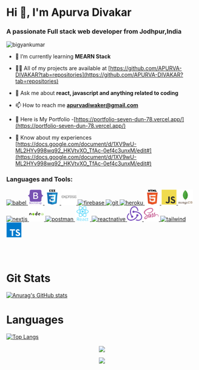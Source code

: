 <h1 align="left">Hi 👋, I'm Apurva Divakar</h1>
<h3 align="left">A passionate Full stack web developer from Jodhpur,India</h3>

<p align="left"> <img src="https://komarev.com/ghpvc/?username=APURVA-DIVAKAR&label=Profile%20views&color=0e75b6&style=flat" alt="bigyankumar" /> </p>

- 🌱 I’m currently learning **MEARN Stack**

- 👨‍💻 All of my projects are available at [https://github.com/APURVA-DIVAKAR?tab=repositories](https://github.com/APURVA-DIVAKAR?tab=repositories)

- 💬 Ask me about **react, javascript and anything related to coding**

- 📫 How to reach me **apurvadiwaker@gmail.com**

- 📁 Here is My Portfolio -[https://portfolio-seven-dun-78.vercel.app/](https://portfolio-seven-dun-78.vercel.app/)

- 📄 Know about my experiences [https://docs.google.com/document/d/1XV9wU-ML2HYv998wq92_HKVtvXO_TfAc-0ef4c3unxM/edit#](https://docs.google.com/document/d/1XV9wU-ML2HYv998wq92_HKVtvXO_TfAc-0ef4c3unxM/edit#)


<h3 align="left">Languages and Tools:</h3>
<p align="left"> <a href="https://babeljs.io/" target="_blank" rel="noreferrer"> <img src="https://www.vectorlogo.zone/logos/babeljs/babeljs-icon.svg" alt="babel" width="40" height="40"/> </a> <a href="https://getbootstrap.com" target="_blank" rel="noreferrer"> <img src="https://raw.githubusercontent.com/devicons/devicon/master/icons/bootstrap/bootstrap-plain-wordmark.svg" alt="bootstrap" width="40" height="40"/> </a> <a href="https://www.w3schools.com/css/" target="_blank" rel="noreferrer"> <img src="https://raw.githubusercontent.com/devicons/devicon/master/icons/css3/css3-original-wordmark.svg" alt="css3" width="40" height="40"/> </a> <a href="https://expressjs.com" target="_blank" rel="noreferrer"> <img src="https://raw.githubusercontent.com/devicons/devicon/master/icons/express/express-original-wordmark.svg" alt="express" width="40" height="40"/> </a> <a href="https://firebase.google.com/" target="_blank" rel="noreferrer"> <img src="https://www.vectorlogo.zone/logos/firebase/firebase-icon.svg" alt="firebase" width="40" height="40"/> </a> <a href="https://git-scm.com/" target="_blank" rel="noreferrer"> <img src="https://www.vectorlogo.zone/logos/git-scm/git-scm-icon.svg" alt="git" width="40" height="40"/> </a> <a href="https://heroku.com" target="_blank" rel="noreferrer"> <img src="https://www.vectorlogo.zone/logos/heroku/heroku-icon.svg" alt="heroku" width="40" height="40"/> </a> <a href="https://www.w3.org/html/" target="_blank" rel="noreferrer"> <img src="https://raw.githubusercontent.com/devicons/devicon/master/icons/html5/html5-original-wordmark.svg" alt="html5" width="40" height="40"/> </a> <a href="https://developer.mozilla.org/en-US/docs/Web/JavaScript" target="_blank" rel="noreferrer"> <img src="https://raw.githubusercontent.com/devicons/devicon/master/icons/javascript/javascript-original.svg" alt="javascript" width="40" height="40"/> </a> <a href="https://www.mongodb.com/" target="_blank" rel="noreferrer"> <img src="https://raw.githubusercontent.com/devicons/devicon/master/icons/mongodb/mongodb-original-wordmark.svg" alt="mongodb" width="40" height="40"/> </a> <a href="https://nextjs.org/" target="_blank" rel="noreferrer"> <img src="https://cdn.worldvectorlogo.com/logos/nextjs-2.svg" alt="nextjs" width="40" height="40"/> </a> <a href="https://nodejs.org" target="_blank" rel="noreferrer"> <img src="https://raw.githubusercontent.com/devicons/devicon/master/icons/nodejs/nodejs-original-wordmark.svg" alt="nodejs" width="40" height="40"/> </a> <a href="https://postman.com" target="_blank" rel="noreferrer"> <img src="https://www.vectorlogo.zone/logos/getpostman/getpostman-icon.svg" alt="postman" width="40" height="40"/> </a> <a href="https://reactjs.org/" target="_blank" rel="noreferrer"> <img src="https://raw.githubusercontent.com/devicons/devicon/master/icons/react/react-original-wordmark.svg" alt="react" width="40" height="40"/> </a> <a href="https://reactnative.dev/" target="_blank" rel="noreferrer"> <img src="https://reactnative.dev/img/header_logo.svg" alt="reactnative" width="40" height="40"/> </a> <a href="https://redux.js.org" target="_blank" rel="noreferrer"> <img src="https://raw.githubusercontent.com/devicons/devicon/master/icons/redux/redux-original.svg" alt="redux" width="40" height="40"/> </a> <a href="https://sass-lang.com" target="_blank" rel="noreferrer"> <img src="https://raw.githubusercontent.com/devicons/devicon/master/icons/sass/sass-original.svg" alt="sass" width="40" height="40"/> </a> <a href="https://tailwindcss.com/" target="_blank" rel="noreferrer"> <img src="https://www.vectorlogo.zone/logos/tailwindcss/tailwindcss-icon.svg" alt="tailwind" width="40" height="40"/> </a> <a href="https://www.typescriptlang.org/" target="_blank" rel="noreferrer"> <img src="https://raw.githubusercontent.com/devicons/devicon/master/icons/typescript/typescript-original.svg" alt="typescript" width="40" height="40"/> </a> </p>



<br/><br/>
<h1 align="left">Git Stats</h1>

[![Anurag's GitHub stats](https://github-readme-stats.vercel.app/api?username=APURVA-DIVAKAR&theme=dark&show_icons=true)](https://github.com/APURVA-DIVAKAR/github-readme-stats)

<h1 align="left">Languages</h1>

[![Top Langs](https://github-readme-stats.vercel.app/api/top-langs/?username=APURVA-DIVAKAR&layout=compact&theme=dark&show_icons=true)](https://github.com/APURVA-DIVAKAR/github-readme-stats)
<p align="center"><img align="center" src="https://github-readme-streak-stats.herokuapp.com/?user=APURVA-DIVAKAR&alt="APURVA-DIVAKAR" /></p>
<p align="center"><img  src="https://raw.githubusercontent.com/Trilokia/Trilokia/379277808c61ef204768a61bbc5d25bc7798ccf1/bottom_header.svg"></p>
